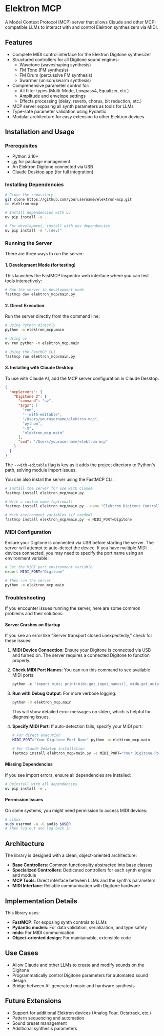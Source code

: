 # Elektron MCP

A Model Context Protocol (MCP) server that allows Claude and other MCP-compatible LLMs to interact with and control Elektron synthesizers via MIDI.

## Features

- Complete MIDI control interface for the Elektron Digitone synthesizer
- Structured controllers for all Digitone sound engines:
  - Wavetone (waveshaping synthesis)
  - FM Tone (FM synthesis)
  - FM Drum (percussive FM synthesis)
  - Swarmer (unison/swarm synthesis)
- Comprehensive parameter control for:
  - All filter types (Multi-Mode, Lowpass4, Equalizer, etc.)
  - Amplitude and envelope settings
  - Effects processing (delay, reverb, chorus, bit reduction, etc.)
- MCP server exposing all synth parameters as tools for LLMs
- Type-safe parameter validation using Pydantic
- Modular architecture for easy extension to other Elektron devices

## Installation and Usage

### Prerequisites

- Python 3.10+
- [uv](https://github.com/astral-sh/uv) for package management
- An Elektron Digitone connected via USB
- Claude Desktop app (for full integration)

### Installing Dependencies

```bash
# Clone the repository
git clone https://github.com/yourusername/elektron-mcp.git
cd elektron-mcp

# Install dependencies with uv
uv pip install -e .

# For development, install with dev dependencies
uv pip install -e ".[dev]"
```

### Running the Server

There are three ways to run the server:

#### 1. Development Mode (for testing)

This launches the FastMCP Inspector web interface where you can test tools interactively:

```bash
# Run the server in development mode
fastmcp dev elektron_mcp/main.py

```

#### 2. Direct Execution

Run the server directly from the command line:

```bash
# Using Python directly
python -m elektron_mcp.main

# Using uv
uv run python -m elektron_mcp.main

# Using the FastMCP CLI
fastmcp run elektron_mcp/main.py
```

#### 3. Installing with Claude Desktop

To use with Claude AI, add the MCP server configuration in Claude Desktop:

```json
{
  "mcpServers": {
    "Digitone 2": {
      "command": "uv",
      "args": [
        "run",
        "--with-editable",
        "/Users/yourusername/elektron-mcp",
        "python",
        "-m",
        "elektron_mcp.main"
      ],
      "cwd": "/Users/yourusername/elektron-mcp"
    }
  }
}
```

The `--with-editable` flag is key as it adds the project directory to Python's path, solving module import issues.

You can also install the server using the FastMCP CLI:

```bash
# Install the server for use with Claude
fastmcp install elektron_mcp/main.py

# With a custom name (optional)
fastmcp install elektron_mcp/main.py --name "Elektron Digitone Controller"

# With environment variables (if needed)
fastmcp install elektron_mcp/main.py -e MIDI_PORT=Digitone
```

### MIDI Configuration

Ensure your Digitone is connected via USB before starting the server. The server will attempt to auto-detect the device. If you have multiple MIDI devices connected, you may need to specify the port name using an environment variable:

```bash
# Set the MIDI port environment variable
export MIDI_PORT="Digitone"

# Then run the server
python -m elektron_mcp.main
```

### Troubleshooting

If you encounter issues running the server, here are some common problems and their solutions:

#### Server Crashes on Startup

If you see an error like "Server transport closed unexpectedly," check for these issues:

1. **MIDI Device Connection**: Ensure your Digitone is connected via USB and turned on. The server requires a connected Digitone to function properly.

2. **Check MIDI Port Names**: You can run this command to see available MIDI ports:

   ```python
   python -c "import mido; print(mido.get_input_names(), mido.get_output_names())"
   ```

3. **Run with Debug Output**: For more verbose logging:

   ```bash
   python -m elektron_mcp.main
   ```

   This will show detailed error messages on stderr, which is helpful for diagnosing issues.

4. **Specify MIDI Port**: If auto-detection fails, specify your MIDI port:

   ```bash
   # For direct execution
   MIDI_PORT="Your Digitone Port Name" python -m elektron_mcp.main

   # For Claude Desktop installation
   fastmcp install elektron_mcp/main.py -e MIDI_PORT="Your Digitone Port Name"
   ```

#### Missing Dependencies

If you see import errors, ensure all dependencies are installed:

```bash
# Reinstall with all dependencies
uv pip install -e .
```

#### Permission Issues

On some systems, you might need permission to access MIDI devices:

```bash
# Linux
sudo usermod -a -G audio $USER
# Then log out and log back in
```

## Architecture

The library is designed with a clean, object-oriented architecture:

- **Base Controllers**: Common functionality abstracted into base classes
- **Specialized Controllers**: Dedicated controllers for each synth engine and module
- **MCP Tools**: Direct interface between LLMs and the synth's parameters
- **MIDI Interface**: Reliable communication with Digitone hardware

## Implementation Details

This library uses:

- **FastMCP**: For exposing synth controls to LLMs
- **Pydantic models**: For data validation, serialization, and type safety
- **mido**: For MIDI communication
- **Object-oriented design**: For maintainable, extensible code

## Use Cases

- Allow Claude and other LLMs to create and modify sounds on the Digitone
- Programmatically control Digitone parameters for automated sound design
- Bridge between AI-generated music and hardware synthesis

## Future Extensions

- Support for additional Elektron devices (Analog Four, Octatrack, etc.)
- Pattern sequencing and automation
- Sound preset management
- Additional synthesis parameters
